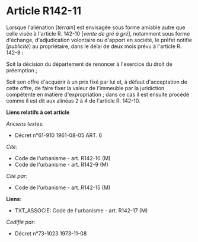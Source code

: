 # Article R142-11

Lorsque l'aliénation [*terrain*] est envisagée sous forme amiable autre que celle visée à l'article R. 142-10 [*vente de gré
à gré*], notamment sous forme d'échange, d'adjudication volontaire ou d'apport en société, le préfet notifie [*publicité*] au
propriétaire, dans le délai de deux mois prévu à l'article R. 142-9 :

Soit la décision du département de renoncer à l'exercice du droit de préemption ;

Soit son offre d'acquérir à un prix fixé par lui et, à défaut d'acceptation de cette offre, de faire fixer la valeur de
l'immeuble par la juridiction compétente en matière d'expropriation ; dans ce cas il est ensuite procédé comme il est dit aux
alinéas 2 à 4 de l'article R. 142-10.

**Liens relatifs à cet article**

_Anciens textes_:

  - Décret n°61-910 1961-08-05 ART. 6

_Cite_:

  - Code de l'urbanisme - art. R142-10 (M)
  - Code de l'urbanisme - art. R142-9 (M)

_Cité par_:

  - Code de l'urbanisme - art. R142-15 (M)

**Liens**:

  - TXT_ASSOCIE: Code de l'urbanisme - art. R142-17 (M)

_Codifié par_:

  - Décret n°73-1023 1973-11-08
